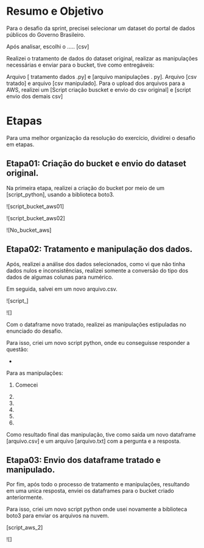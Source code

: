 # Resumo e Objetivo

Para o desafio da sprint, precisei selecionar um dataset do portal de dados públicos do Governo Brasileiro.

Após analisar, escolhi o ..... [csv]

Realizei o tratamento de dados do dataset original, realizar as manipulações necessárias e enviar para o bucket, tive como entregáveis:

Arquivo [ tratamento dados .py] e [arquivo manipulações . py].
Arquivo [csv tratado] e arquivo [csv manipulado].
Para o upload dos arquivos para a AWS, realizei um [Script criação buscket e envio do csv original] e [script envio dos demais csv] 



# Etapas
Para uma melhor organização da resolução do exercício, dividirei o desafio em etapas.

## Etapa01: Criação do bucket e envio do dataset original.

Na primeira etapa, realizei a criação do bucket por meio de um [script_python], usando a biblioteca boto3.

![script_bucket_aws01]

![script_bucket_aws02]

![No_bucket_aws]

## Etapa02: Tratamento e manipulação dos dados.

Após, realizei a análise dos dados selecionados, como vi que não tinha dados nulos e inconsistências, realizei somente a conversão do tipo dos dados de algumas colunas para numérico.

Em seguida, salvei em um novo arquivo.csv.

![script_]

![]

Com o dataframe novo tratado, realizei as manipulações estipuladas no enunciado do desafio.

Para isso, criei um novo script python, onde eu conseguisse responder a questão:

- 

Para as manipulações:

1. Comecei

2. 

3. 

4. 

5. 

6. 

Como resultado final das manipulação, tive como saida um novo dataframe [arquivo.csv] e um arquivo [arquivo.txt] com a pergunta e a resposta.


## Etapa03: Envio dos dataframe tratado e manipulado.

Por fim, após todo o processo de tratamento e manipulações, resultando em uma unica resposta, enviei os dataframes para o bucket criado anteriormente.

Para isso, criei um novo script python onde usei novamente a biblioteca boto3 para enviar os arquivos na nuvem.

[script_aws_2]

![]








